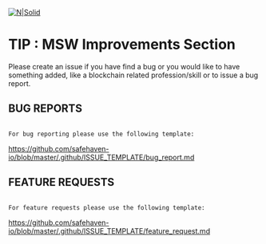 [![N|Solid](https://safehaven.io/files/bannerMSW.jpeg)](https://mysafewallet.io)


# TIP : MSW Improvements Section



Please create an issue if you have find a bug or you would like to have something added, like a blockchain related profession/skill or to issue a bug report.



## BUG REPORTS

```

For bug reporting please use the following template:

```

https://github.com/safehaven-io/blob/master/.github/ISSUE_TEMPLATE/bug_report.md



## FEATURE REQUESTS

```

For feature requests please use the following template: 

```

https://github.com/safehaven-io/blob/master/.github/ISSUE_TEMPLATE/feature_request.md
